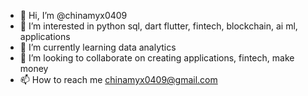 - 👋 Hi, I’m @chinamyx0409
- 👀 I’m interested in python sql, dart flutter, fintech, blockchain, ai ml, applications
- 🌱 I’m currently learning data analytics
- 💞️ I’m looking to collaborate on creating applications, fintech, make money
- 📫 How to reach me chinamyx0409@gmail.com

<!---
chinamyx0409/chinamyx0409 is a ✨ special ✨ repository because its `README.md` (this file) appears on your GitHub profile.
You can click the Preview link to take a look at your changes.
--->
